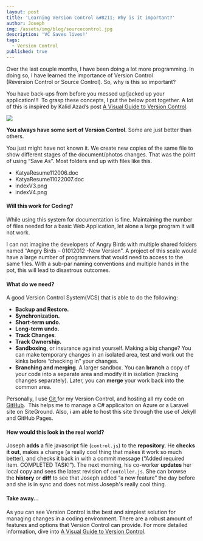 ```yaml
---
layout: post
title: 'Learning Version Control &#8211; Why is it important?'
author: Joseph
img: /assets/img/blog/sourcecontrol.jpg
description: 'VC Saves lives!'
tags:
  - Version Control
published: true
---
```

Over the last couple months, I have been doing a lot more programming. In doing so, I have learned the importance of Version Control (Reversion Control or Source Control). So, why is this so important?

You have back-ups from before you messed up/jacked up your application!!!  To grasp these concepts, I put the below post together. A lot of this is inspired by Kalid Azad&#8217;s post [A Visual Guide to Version Control](http://betterexplained.com/articles/a-visual-guide-to-version-control/).


<img class="img-portfolio img-responsive"  src="http://i0.wp.com/betterexplained.com/wp-content/uploads/version_control/version_control_intro_small.png" />

**You always have some sort of Version Control**. Some are just better than others.

You just might have not known it. We create new copies of the same file to show different stages of the document/photos changes. That was the point of using &#8220;Save As&#8221;. Most folders end up with files like this.

  * KatyaResume112006.doc
  * KatyaResume11022007.doc
  * indexV3.png
  * indexV4.png

#### **Will this work for Coding?**

While using this system for documentation is fine. Maintaining the number of files needed for a basic Web Application, let alone a large program it will not work.

I can not imagine the developers of Angry Birds with multiple shared folders named &#8220;Angry Birds &#8211; 01012012 -New Version&#8221;. A project of this scale would have a large number of programmers that would need to access to the same files. With a sub-par naming conventions and multiple hands in the pot, this will lead to disastrous outcomes.

#### **What do we need?**
A good Version Control System(VCS) that is able to do the following:

  * **Backup and Restore.**
  * **Synchronization.**
  * **Short-term undo.**
  * **Long-term undo.**
  * **Track Changes**.
  * **Track Ownership.**
  * **Sandboxing**, or insurance against yourself. Making a big change? You can make temporary changes in an isolated area, test and work out the kinks before “checking in” your changes.
  * **Branching and merging**. A larger sandbox. You can **branch** a copy of your code into a separate area and modify it in isolation (tracking changes separately). Later, you can **merge** your work back into the common area.

Personally, I use [Git ](http://git-scm.com/)for my Version Control, and hosting all my code on [GitHub](https://github.com/).  This helps me to manage a C# applicaiton on Azure or a Laravel site on SiteGround. Also, i am able to host this site through the use of Jekyll and GitHub Pages.

#### **How would this look in the real world?**

Joseph **adds** a file javascript file (`control.js`) to the **repository**. He **checks it out**, makes a change (a really cool thing that makes it work so much better), and checks it back in with a commit message (“Added required item. COMPLETED TASK!”). The next morning, his co-worker **updates** her local copy and sees the latest revision of `contoller.js`. She can browse the **history** or **diff** to see that Joseph added “a new feature” the day before and she is in sync and does not miss Joseph's really cool thing.

#### **Take away&#8230;**
As you can see Version Control is the best and simplest solution for managing changes in a coding environment. There are a robust amount of features and options that Version Control can provide. For more detailed information, dive into [A Visual Guide to Version Control](http://betterexplained.com/articles/a-visual-guide-to-version-control/).

